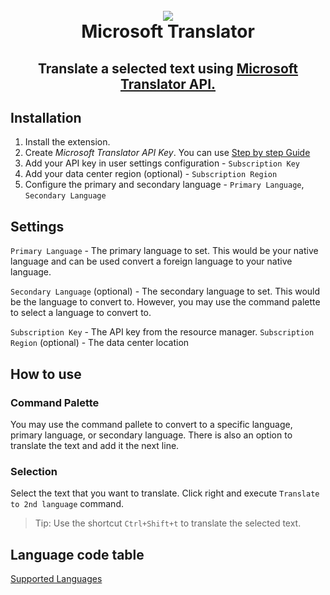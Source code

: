 <h1 align="center">
  <br>
  <img src="https://raw.githubusercontent.com/digital-natives/microsoft-translator-vscode-ext/master/assets/icons/icon.ico">
  <br>
  Microsoft Translator
</h1>
<h2 align="center">Translate a selected text using <a href="https://azure.microsoft.com/en-us/services/cognitive-services/translator-text-api/">Microsoft Translator API.</a>
</h2>

## Installation
1. Install the extension.
2. Create *Microsoft Translator API Key*. You can use [Step by step Guide](https://docs.microsoft.com/en-us/azure/cognitive-services/translator/translator-text-how-to-signup)
3. Add your API key in user settings configuration - `Subscription Key`
4. Add your data center region (optional) - `Subscription Region`
5. Configure the primary and secondary language - `Primary Language`, `Secondary Language`

## Settings

`Primary Language` - The primary language to set. This would be your native language and can be used convert a foreign language to your native language.

`Secondary Language` (optional) - The secondary language to set. This would be the language to convert to. However, you may use the command palette to select a language to convert to.

`Subscription Key` - The API key from the resource manager.
`Subscription Region` (optional) - The data center location


## How to use

### Command Palette

You may use the command pallete to convert to a specific language, primary language, or secondary language.
There is also an option to translate the text and add it the next line.

### Selection

Select the text that you want to translate. Click right and execute `Translate to 2nd language` command.
> Tip: Use the shortcut `Ctrl+Shift+t` to translate the selected text.

## Language code table
[Supported Languages](https://docs.microsoft.com/en-us/azure/cognitive-services/translator/languages)
